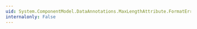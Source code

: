 ```yaml
---
uid: System.ComponentModel.DataAnnotations.MaxLengthAttribute.FormatErrorMessage(System.String)
internalonly: False
---
```

